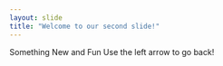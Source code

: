 ```yaml
---
layout: slide
title: "Welcome to our second slide!"
---
```

Something New and Fun
Use the left arrow to go back!
